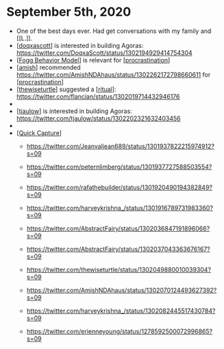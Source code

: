 # September 5th, 2020
- One of the best days ever. Had get conversations with my family and [[L.]].
- [[doqxascott]] is interested in building Agoras: https://twitter.com/DoqxaScott/status/1302194929414754304
- [[Fogg Behavior Model]] is relevant for [[procrastination]]
- [[amish]] recommended https://twitter.com/AmishNDAhaus/status/1302262172798660611 for [[procrastination]]
- [[thewiseturtle]] suggested a [[ritual]]: https://twitter.com/flancian/status/1302019714432946176
- 
- [[tjaulow]] is interested in building Agoras: https://twitter.com/tjaulow/status/1302202321632403456
- 
- [[Quick Capture]]
    - https://twitter.com/Jeanvaljean689/status/1301937822215974912?s=09


    - https://twitter.com/peternlimberg/status/1301937727588503554?s=09


    - https://twitter.com/rafathebuilder/status/1301920490194382849?s=09


    - https://twitter.com/harveykrishna_/status/1301916789731983360?s=09


    - https://twitter.com/AbstractFairy/status/1302036847191896066?s=09


    - https://twitter.com/AbstractFairy/status/1302037043363676167?s=09


    - https://twitter.com/thewiseturtle/status/1302049880010039304?s=09


    - https://twitter.com/AmishNDAhaus/status/1302070124493627392?s=09


    - https://twitter.com/harveykrishna_/status/1302082445517430784?s=09


    - https://twitter.com/erienneyoung/status/1278592500072996865?s=09



[//begin]: # "Autogenerated link references for markdown compatibility"
[doqxascott]: ../doqxascott.md "Doqxascott"
[Fogg Behavior Model]: ../fogg-behavior-model.md "Fogg Behavior Model"
[procrastination]: ../procrastination.md "Procrastination"
[amish]: ../amish.md "Amish"
[thewiseturtle]: ../thewiseturtle.md "Thewiseturtle"
[ritual]: ../ritual.md "Ritual"
[tjaulow]: ../tjaulow.md "Tjaulow"
[Quick Capture]: ../quick-capture.md "Quick Capture"
[//end]: # "Autogenerated link references"